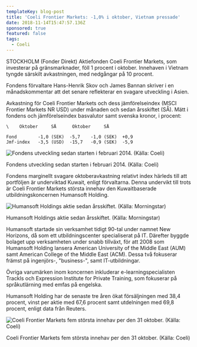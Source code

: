 ```yaml
---
templateKey: blog-post
title: 'Coeli Frontier Markets: -1,0% i oktober, Vietnam pressade'
date: 2018-11-14T15:47:57.136Z
sponsored: true
featured: false
tags:
  - Coeli
---
```

STOCKHOLM (Fonder Direkt) Aktiefonden Coeli Frontier Markets, som investerar på gränsmarknader, föll 1 procent i oktober. Innehaven i Vietnam tyngde särskilt avkastningen, med nedgångar på 10 procent.

Fondens förvaltare Hans-Henrik Skov och James Bannan skriver i en månadskommentar att det senare reflekterar en svagare utveckling i Asien.

Avkastning för Coeli Frontier Markets och dess jämförelseindex (MSCI Frontier Markets NR USD) under månaden och sedan årsskiftet (SÅ). Mätt i fondens och jämförelseindex basvalutor samt svenska kronor, i procent:

```
\    Oktober     SÅ      Oktober     SÅ                 

Fond        -1,0 (SEK)  -5,7    -1,0 (SEK)  +0,9               
Jmf-index   -3,5 (USD)  -15,7   -0,9 (SEK)  -5,9
```

![Fondens utveckling sedan starten i februari 2014. (Källa: Coeli)](/img/78.png)

<span class="image-caption">Fondens utveckling sedan starten i februari 2014. (Källa: Coeli)</span>

Fondens marginellt svagare oktoberavkastning relativt index härleds till att portföljen är underviktad Kuwait, enligt förvaltarna. Denna undervikt till trots är Coeli Frontier Markets största innehav den Kuwaitbaserade utbildningskoncernen Humansoft Holding.

![Humansoft Holdings aktie sedan årsskiftet. (Källa: Morningstar)](/img/79.png)

<span class="image-caption">Humansoft Holdings aktie sedan årsskiftet. (Källa: Morningstar)</span>

Humansoft startade sin verksamhet tidigt 90-tal under namnet New Horizons, då som ett utbildningscenter specialiserat på IT. Därefter byggde bolaget upp verksamheten under snabb tillväxt, för att 2008 som Humansoft Holding lansera American University of the Middle East (AUM) samt American College of the Middle East (ACM). Dessa två fokuserar främst på ingenjörs-, "business-", samt IT-utbildningar.

Övriga varumärken inom koncernen inkluderar e-learningspecialisten Trackls och Expression Institute for Private Training, som fokuserar på språkutlärning med emfas på engelska.

Humansoft Holding har de senaste tre åren ökat försäljningen med 38,4 procent, vinst per aktie med 67,6 procent samt utdelningen med 69,8 procent, enligt data från Reuters.

![Coeli Frontier Markets fem största innehav per den 31 oktober. (Källa: Coeli)](/img/80.png)

<span class="image-caption">Coeli Frontier Markets fem största innehav per den 31 oktober. (Källa: Coeli)</span>
